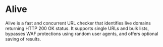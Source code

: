 # Alive
Alive is a fast and concurrent URL checker that identifies live domains returning HTTP 200 OK status. It supports single URLs and bulk lists, bypasses WAF protections using random user agents, and offers optional saving of results.
